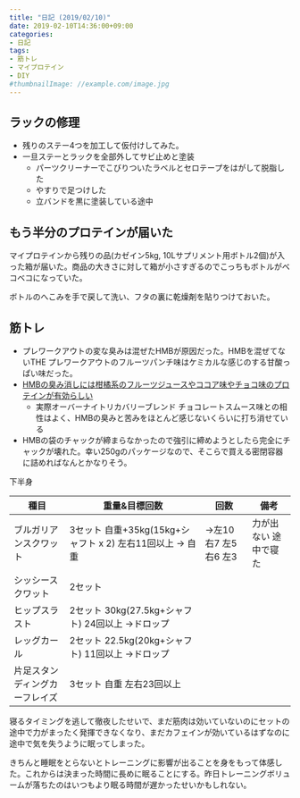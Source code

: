 ```yaml
---
title: "日記 (2019/02/10)"
date: 2019-02-10T14:36:00+09:00
categories:
- 日記
tags:
- 筋トレ
- マイプロテイン
- DIY
#thumbnailImage: //example.com/image.jpg
---
```


## ラックの修理
- 残りのステー4つを加工して仮付けしてみた。
- 一旦ステーとラックを全部外してサビ止めと塗装
  - パーツクリーナーでこびりついたラベルとセロテープをはがして脱脂した
  - やすりで足つけした
  - 立バンドを黒に塗装している途中

## もう半分のプロテインが届いた
マイプロテインから残りの品(カゼイン5kg, 10Lサプリメント用ボトル2個)が入った箱が届いた。商品の大きさに対して箱が小さすぎるのでこっちもボトルがベコベコになっていた。

ボトルのへこみを手で戻して洗い、フタの裏に乾燥剤を貼りつけておいた。

## 筋トレ

- プレワークアウトの変な臭みは混ぜたHMBが原因だった。HMBを混ぜてないTHE プレワークアウトのフルーツパンチ味はケミカルな感じのする甘酸っぱい味だった。
- [HMBの臭み消しには柑橘系のフルーツジュースやココア味やチョコ味のプロテインが有効らしい](https://hmb-supplement.net/?p=413)
  - 実際オーバーナイトリカバリーブレンド チョコレートスムース味との相性はよく、HMBの臭みと苦みをほとんど感じないくらいに打ち消せている
- HMBの袋のチャックが締まらなかったので強引に締めようとしたら完全にチャックが壊れた。幸い250gのパッケージなので、そこらで買える密閉容器に詰めればなんとかなりそう。

下半身

| 種目                           | 重量&目標回数                                             | 回数                   | 備考                  |
|--------------------------------|-----------------------------------------------------------|------------------------|-----------------------|
| ブルガリアンスクワット         | 3セット 自重+35kg(15kg+シャフト x 2) 左右11回以上 → 自重 | →左10 右7 左5 右6 左3 | 力が出ない 途中で寝た |
| シッシースクワット             | 2セット                                                   |                        |                       |
| ヒップスラスト                 | 2セット 30kg(27.5kg+シャフト) 24回以上 →ドロップ         |                        |                       |
| レッグカール                   | 2セット 22.5kg(20kg+シャフト) 11回以上 →ドロップ         |                        |                       |
| 片足スタンディングカーフレイズ | 3セット 自重 左右23回以上                                 |                        |                       |

寝るタイミングを逃して徹夜したせいで、まだ筋肉は効いていないのにセットの途中で力がまったく発揮できなくなり、まだカフェインが効いているはずなのに途中で気を失うように眠ってしまった。

きちんと睡眠をとらないとトレーニングに影響が出ることを身をもって体感した。これからは決まった時間に長めに眠ることにする。昨日トレーニングボリュームが落ちたのはいつもより眠る時間が遅かったせいかもしれない。

<!--more-->
